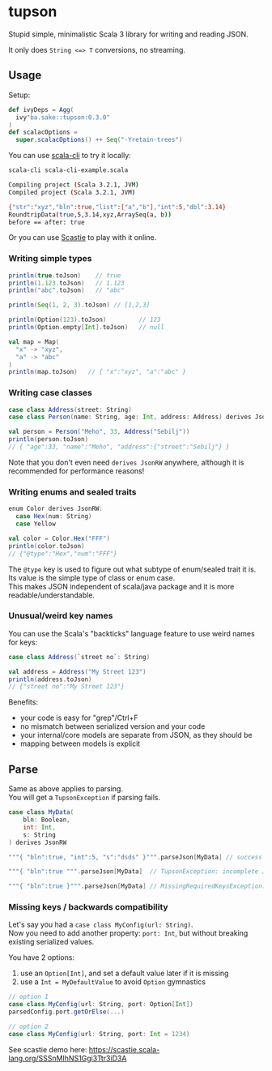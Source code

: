 # tupson

Stupid simple, minimalistic Scala 3 library for writing and reading JSON.

It only does `String <=> T` conversions, no streaming.

## Usage

Setup:
```scala
def ivyDeps = Agg(
  ivy"ba.sake::tupson:0.3.0"
)
def scalacOptions =
  super.scalacOptions() ++ Seq("-Yretain-trees")
```

You can use [scala-cli](https://scala-cli.virtuslab.org/) to try it locally:
```bash
scala-cli scala-cli-example.scala

Compiling project (Scala 3.2.1, JVM)
Compiled project (Scala 3.2.1, JVM)

{"str":"xyz","bln":true,"list":["a","b"],"int":5,"dbl":3.14}
RoundtripData(true,5,3.14,xyz,ArraySeq(a, b))
before == after: true
```

Or you can use [Scastie](https://scastie.scala-lang.org/pQdrpZNiQEOkHAkBvn8YeA) to play with it online.

### Writing simple types
```scala
println(true.toJson)    // true
println(1.123.toJson)   // 1.123
println("abc".toJson)   // "abc"

println(Seq(1, 2, 3).toJson) // [1,2,3]

println(Option(123).toJson)         // 123
println(Option.empty[Int].toJson)   // null

val map = Map(
  "x" -> "xyz",
  "a" -> "abc"
)
println(map.toJson)   // { "x":"xyz", "a":"abc" }
```

### Writing case classes

```scala
case class Address(street: String)
case class Person(name: String, age: Int, address: Address) derives JsonRW

val person = Person("Meho", 33, Address("Sebilj"))
println(person.toJson)
// { "age":33, "name":"Meho", "address":{"street":"Sebilj"} }
```

Note that you don't even need `derives JsonRW` anywhere, although it is recommended for performance reasons!


### Writing enums and sealed traits

```scala
enum Color derives JsonRW:
  case Hex(num: String)
  case Yellow

val color = Color.Hex("FFF")
println(color.toJson)
// {"@type":"Hex","num":"FFF"}
```

The `@type` key is used to figure out what subtype of enum/sealed trait it is.  
Its value is the simple type of class or enum case.  
This makes JSON independent of scala/java package and it is more readable/understandable.

### Unusual/weird key names

You can use the Scala's "backticks" language feature to use weird names for keys:

```scala
case class Address(`street no`: String)

val address = Address("My Street 123")
println(address.toJson)
// {"street no":"My Street 123"}
```

Benefits:
- your code is easy for "grep"/Ctrl+F
- no mismatch between serialized version and your code
- your internal/core models are separate from JSON, as they should be
- mapping between models is explicit

## Parse

Same as above applies to parsing.  
You will get a `TupsonException` if parsing fails.

```scala
case class MyData(
    bln: Boolean,
    int: Int,
    s: String
) derives JsonRW

"""{ "bln":true, "int":5, "s":"dsds" }""".parseJson[MyData] // success

"""{ "bln":true """.parseJson[MyData]  // TupsonException: incomplete JSON

"""{ "bln":true }""".parseJson[MyData] // MissingRequiredKeysException: int, s
```


### Missing keys / backwards compatibility

Let's say you had a `case class MyConfig(url: String)`.  
Now you need to add another property: `port: Int`, but without breaking existing serialized values.

You have 2 options:
1. use an `Option[Int]`, and set a default value later if it is missing
2. use a `Int = MyDefaultValue` to avoid `Option` gymnastics

```scala
// option 1
case class MyConfig(url: String, port: Option[Int])
parsedConfig.port.getOrElse(...)

// option 2
case class MyConfig(url: String, port: Int = 1234)
```

See scastie demo here: https://scastie.scala-lang.org/SSSnMIhNS1Ggi3Ttr3iD3A










